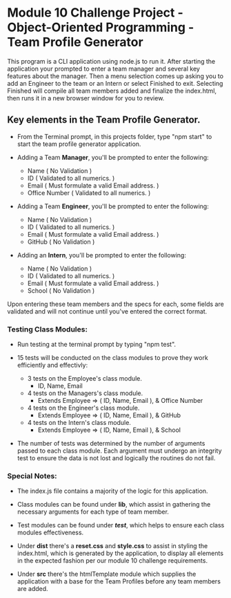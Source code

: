 # Module 10 Challenge Project - Object-Oriented Programming - Team Profile Generator
This program is a CLI application using node.js to run it. After starting the application your prompted to enter a team manager and several key features about the manager. Then a menu selection comes up asking you to add an Engineer to the team or an Intern or select Finished to exit. Selecting Finished will compile all team members added and finalize the index.html, then runs it in a new browser window for you to review.


## Key elements in the Team Profile Generator.
* From the Terminal prompt, in this projects folder, type "npm start" to start the team profile generator application.

* Adding a Team <b>Manager</b>, you'll be prompted to enter the following:
    - Name          ( No Validation )
    - ID            ( Validated to all numerics. )
    - Email         ( Must formulate a valid Email address. )
    - Office Number ( Validated to all numerics. )

* Adding a Team <b>Engineer</b>, you'll be prompted to enter the following:
    - Name          ( No Validation )
    - ID            ( Validated to all numerics. )
    - Email         ( Must formulate a valid Email address. )
    - GitHub        ( No Validation )

* Adding an <b>Intern</b>, you'll be prompted to enter the following:
    - Name          ( No Validation )
    - ID            ( Validated to all numerics. )
    - Email         ( Must formulate a valid Email address. )
    - School        ( No Validation )

Upon entering these team members and the specs for each, some fields are validated and will not continue until you've entered the correct format. 


### Testing Class Modules:
* Run testing at the terminal prompt by typing "npm test".

* 15 tests will be conducted on the class modules to prove they work efficiently and effectivly:
    - 3 tests on the Employee's class module.
        - ID, Name, Email
    - 4 tests on the Managers's class module.
        - Extends Employee => ( ID, Name, Email ), & Office Number
    - 4 tests on the Engineer's class module.
        - Extends Employee => ( ID, Name, Email ), & GitHub
    - 4 tests on the Intern's class module. 
        - Extends Employee => ( ID, Name, Email ), & School

* The number of tests was determined by the number of arguments passed to each class module. Each argument must undergo an integrity test to ensure the data is not lost and logically the routines do not fail.


### Special Notes:
* The index.js file contains a majority of the logic for this application.

* Class modules can be found under <b>lib</b>, which assist in gathering the necessary arguments for each type of team member.

* Test modules can be found under <b>_test_</b>, which helps to ensure each class modules effectiveness.

* Under <b>dist</b> there's a <b>reset.css</b> and <b>style.css</b> to assist in styling the index.html, which is generated by the application, to  display all elements in the expected fashion per our module 10 challenge requirements.

* Under <b>src</b> there's the htmlTemplate module which supplies the application with a base for the Team Profiles before any team members are added.
